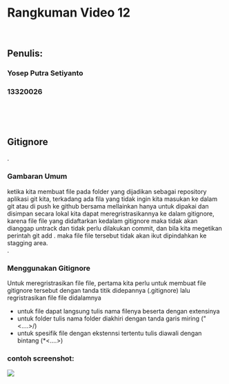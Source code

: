 # Rangkuman Video 12

<p>&nbsp;</p>

## Penulis:
### Yosep Putra Setiyanto
### 13320026

<p>&nbsp;</p>
<p>&nbsp;</p>

## Gitignore
.
### Gambaran Umum

ketika kita membuat file pada folder yang dijadikan sebagai repository aplikasi git kita, terkadang ada fila yang tidak ingin kita masukan ke dalam git atau di push ke github bersama mellainkan hanya untuk dipakai dan disimpan secara lokal kita dapat meregristrasikannya ke dalam gitignore, karena file file yang didaftarkan kedalam gitignore maka tidak akan dianggap untrack dan tidak perlu dilakukan commit, dan bila kita megetikan perintah git add . maka file file tersebut tidak akan ikut dipindahkan ke stagging area.   
.
### Menggunakan Gitignore

Untuk meregristrasikan file file, pertama kita perlu untuk membuat file gitignore tersebut dengan tanda titik didepannya (.gitignore) lalu regristrasikan file file didalamnya
- untuk file dapat langsung tulis nama filenya beserta dengan extensinya
- untuk folder tulis nama folder diakhiri dengan tanda garis miring ("<....>/)
- untuk spesifik file dengan ekstennsi tertentu tulis diawali dengan bintang (*<....>)

### contoh screenshot:
![](screenshots/.png)
 
<p>&nbsp;</p>
